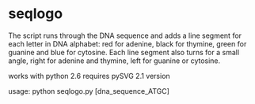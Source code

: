 # seqlogo

The script runs through the DNA sequence and adds a line segment for each letter in DNA alphabet: red for adenine, black for  thymine, green for guanine and blue for cytosine. Each line segment also turns for a small angle, right for adenine and thymine, left for guanine or cytosine.

works with python 2.6
requires pySVG 2.1 version

usage: python seqlogo.py [dna_sequence_ATGC]
